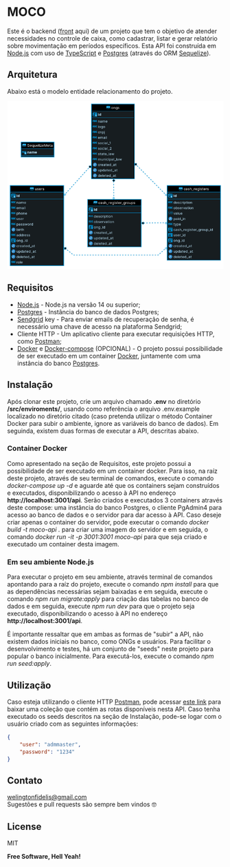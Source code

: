 # MOCO
Este é o backend ([front] aqui) de um projeto que tem o objetivo de atender necessidades no controle de caixa, como cadastrar, listar e gerar relatório sobre movimentação em períodos específicos. Esta API foi construída em [Node.js] com uso de [TypeScript] e [Postgres] (através do ORM [Sequelize]).

## Arquitetura
Abaixo está o modelo entidade relacionamento do projeto.

![architecture](docs/moco_ERD.png)

## Requisitos
- [Node.js] - Node.js na versão 14 ou superior;
- [Postgres] - Instância do banco de dados Postgres;
- [Sendgrid] key - Para enviar emails de recuperação de senha, é necessário uma chave de acesso na plataforma Sendgrid;
- Cliente HTTP - Um aplicativo cliente para executar requisições HTTP, como [Postman];
- [Docker] e [Docker-compose] (OPCIONAL) - O projeto possui possibilidade de ser executado em um container [Docker], juntamente com uma instância do banco [Postgres].

## Instalação
Após clonar este projeto, crie um arquivo chamado **.env** no diretório **/src/enviroments/**, usando como referência o arquivo .env.example localizado no diretório citado (caso pretenda utilizar o método Container Docker para subir o ambiente, ignore as variáveis do banco de dados). Em seguinda, existem duas formas de executar a API, descritas abaixo.

### Container Docker
Como apresentado na seção de Requisitos, este projeto possui a possibilidade de ser executado em um container docker. Para isso, na raíz deste projeto, através de seu terminal de comandos, execute o comando *docker-compose up -d* e aguarde até que os containers sejam construídos e executados, disponibilizando o acesso à API no endereço **http://localhost:3001/api**. Serão criados e executados 3 containers através deste compose: uma instância do banco Postgres, o cliente PgAdmin4 para acesso ao banco de dados e o servidor para dar acesso à API. Caso deseje criar apenas o container do servidor, pode executar o comando *docker build -t moco-api .* para criar uma imagem do servidor e em seguida, o comando *docker run -it -p 3001:3001 moco-api* para que seja criado e executado um container desta imagem.

### Em seu ambiente Node.js
Para executar o projeto em seu ambiente, através terminal de comandos apontando para a raíz do projeto, execute o comando *npm install* para que as dependências necessárias sejam baixadas e em seguida, execute o comando *npm run migrate:apply* para criação das tabelas no banco de dados e em seguida, execute *npm run dev* para que o projeto seja executado, disponibilizando o acesso à API no endereço **http://localhost:3001/api**.

É importante ressaltar que em ambas as formas de "subir" a API, não existem dados iniciais no banco, como ONGs e usuários. Para facilitar o desenvolvimento e testes, há um conjunto de "seeds" neste projeto para popular o banco inicialmente. Para executá-los, execute o comando *npm run seed:apply*.

## Utilização
Caso esteja utilizando o cliente HTTP [Postman], pode acessar [este link] para baixar uma coleção que contém as rotas disponíveis nesta API.
Caso tenha executado os seeds descritos na seção de Instalação, pode-se logar com o usuário criado com as seguintes informações:

```json
{
    "user": "admmaster",
    "password": "1234"
}
```

## Contato
welingtonfidelis@gmail.com
<br>
Sugestões e pull requests são sempre bem vindos 🤓 

License
----

MIT

**Free Software, Hell Yeah!**

[GitHub_API]: <https://docs.github.com/en/rest>
[Node.js]: <https://nodejs.org/en/>
[TypeScript]: <https://www.typescriptlang.org/>
[Postgres]: <https://www.postgresql.org/>
[Sequelize]: <https://sequelize.org/master/>
[Docker]: <https://docs.docker.com/get-started/>
[Docker-compose]: <https://docs.docker.com/compose/install/>
[Postman]: <https://www.postman.com/downloads/>
[Sendgrid]: <https://sendgrid.com/>
[este link]: <https://www.getpostman.com/collections/22ae9313e8dc888b343f>
[front]: <https://github.com/welingtonfidelis/moco_front>
